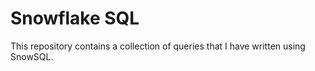# Snowflake SQL

This repository contains a collection of queries that I have written using SnowSQL.